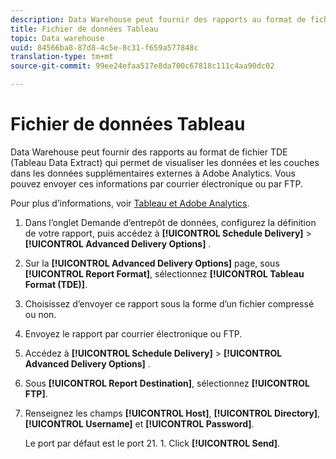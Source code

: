 ```yaml
---
description: Data Warehouse peut fournir des rapports au format de fichier TDE (Tableau Data Extract) qui permet de visualiser les données et les couches dans les données supplémentaires externes à Adobe Analytics. Vous pouvez envoyer ces informations par courrier électronique ou par FTP.
title: Fichier de données Tableau
topic: Data warehouse
uuid: 84566ba8-87d8-4c5e-8c31-f659a577848c
translation-type: tm+mt
source-git-commit: 99ee24efaa517e8da700c67818c111c4aa90dc02

---
```



# Fichier de données Tableau

Data Warehouse peut fournir des rapports au format de fichier TDE (Tableau Data Extract) qui permet de visualiser les données et les couches dans les données supplémentaires externes à Adobe Analytics. Vous pouvez envoyer ces informations par courrier électronique ou par FTP.

Pour plus d’informations, voir [Tableau et Adobe Analytics](https://www.tableausoftware.com/about/blog/2014/3/tableau-and-adobe-analytics-digital-marketing-gets-even-more-awesome-29491).

1. Dans l’onglet Demande d’entrepôt de données, configurez la définition de votre rapport, puis accédez à **[!UICONTROL Schedule Delivery]** > **[!UICONTROL Advanced Delivery Options]** .
1. Sur la **[!UICONTROL Advanced Delivery Options]** page, sous **[!UICONTROL Report Format]**, sélectionnez **[!UICONTROL Tableau Format (TDE)]**.
1. Choisissez d’envoyer ce rapport sous la forme d’un fichier compressé ou non.
1. Envoyez le rapport par courrier électronique ou FTP.

1. Accédez à **[!UICONTROL Schedule Delivery]** > **[!UICONTROL Advanced Delivery Options]** .
1. Sous **[!UICONTROL Report Destination]**, sélectionnez **[!UICONTROL FTP]**.
1. Renseignez les champs **[!UICONTROL Host]**, **[!UICONTROL Directory]**, **[!UICONTROL Username]** et **[!UICONTROL Password]**.

   Le port par défaut est le port 21. 1. Click **[!UICONTROL Send]**.
